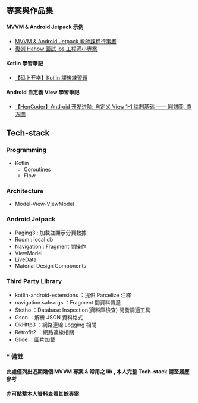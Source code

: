 ## 專案與作品集


#### MVVM & Android Jetpack 示例

* [MVVM & Android Jetpack 教師課程行事曆](https://github.com/azrael8576/amazingtalker-recruit-android)
* [復刻 Hahow 面試 ios 工程師小專案](https://github.com/azrael8576/hahow-recruit-android)

#### Kotlin 學習筆記
* [【码上开学】Kotlin 課後練習題](https://github.com/azrael8576/KaixueioKotlinExercise)

#### Android 自定義 View 學習筆記

* [【HenCoder】Android 开发进阶: 自定义 View 1-1 绘制基础 —— 圓餅圖, 直方圖](https://github.com/azrael8576/PracticeDraw1)



## Tech-stack

### Programming
* Kotlin
	* Coroutines
	* Flow

### Architecture
* Model-View-ViewModel

### Android Jetpack
* Paging3 : 加載並顯示分頁數據
* Room : local db
* Navigation : Fragment 間操作
* ViewModel
* LiveData
* Material Design Components

### Third Party Library
* kotlin-android-extensions ：提供 Parcelize 注釋
* navigation.safeargs ：Fragment 間資料傳遞
* Stetho ：Database Inspection(資料庫檢查) 開發調適工具
* Gson ：解析 JSON 資料格式
* OkHttp3 ：網路連線 Logging 相關
* Retrofit2 ：網路連線相關
* Glide ：圖片加載


### * 備註
#### 此處僅列出近期幾個 MVVM 專案 & 常用之 lib , 本人完整 Tech-stack 請至履歷參考
#### 亦可點擊本人資料查看其餘專案
